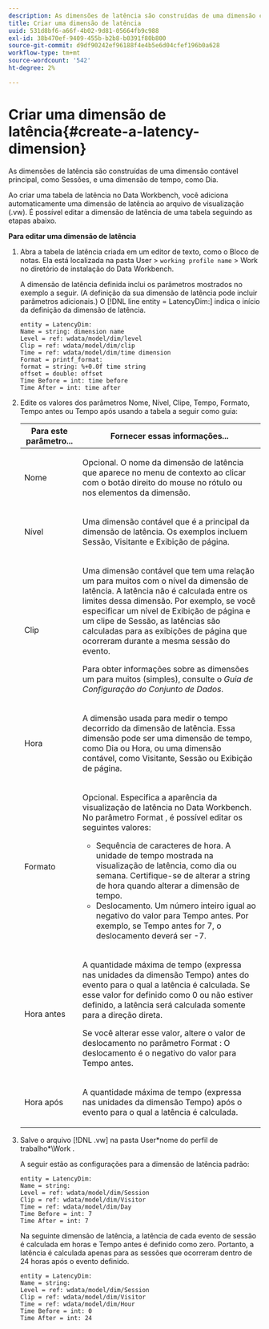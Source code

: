 ```yaml
---
description: As dimensões de latência são construídas de uma dimensão contável principal, como Sessões, e uma dimensão de tempo, como Dia.
title: Criar uma dimensão de latência
uuid: 531d8bf6-a66f-4b02-9d81-05664fb9c988
exl-id: 38b470ef-9409-455b-b2b8-b0391f80b800
source-git-commit: d9df90242ef96188f4e4b5e6d04cfef196b0a628
workflow-type: tm+mt
source-wordcount: '542'
ht-degree: 2%

---
```


# Criar uma dimensão de latência{#create-a-latency-dimension}

As dimensões de latência são construídas de uma dimensão contável principal, como Sessões, e uma dimensão de tempo, como Dia.

Ao criar uma tabela de latência no Data Workbench, você adiciona automaticamente uma dimensão de latência ao arquivo de visualização (.vw). É possível editar a dimensão de latência de uma tabela seguindo as etapas abaixo.

**Para editar uma dimensão de latência**

1. Abra a tabela de latência criada em um editor de texto, como o Bloco de notas. Ela está localizada na pasta User > `working profile name` > Work no diretório de instalação do Data Workbench.

   A dimensão de latência definida inclui os parâmetros mostrados no exemplo a seguir. (A definição da sua dimensão de latência pode incluir parâmetros adicionais.) O [!DNL line entity = LatencyDim:] indica o início da definição da dimensão de latência.

   ```
   entity = LatencyDim:
   Name = string: dimension name
   Level = ref: wdata/model/dim/level
   Clip = ref: wdata/model/dim/clip
   Time = ref: wdata/model/dim/time dimension
   Format = printf_format: 
   format = string: %+0.0f time string
   offset = double: offset
   Time Before = int: time before
   Time After = int: time after
   ```

1. Edite os valores dos parâmetros Nome, Nível, Clipe, Tempo, Formato, Tempo antes ou Tempo após usando a tabela a seguir como guia:

   <table id="table_13DF30B8B7314F118D0ED5DF9EA70B9B"> 
   <thead> 
   <tr> 
      <th colname="col1" class="entry"> Para este parâmetro... </th> 
      <th colname="col2" class="entry"> Fornecer essas informações... </th> 
   </tr> 
   </thead>
   <tbody> 
   <tr> 
      <td colname="col1"> <p>Nome </p> </td> 
      <td colname="col2"> <p>Opcional. O nome da dimensão de latência que aparece no menu de contexto ao clicar com o botão direito do mouse no rótulo ou nos elementos da dimensão. </p> </td> 
   </tr> 
   <tr> 
      <td colname="col1"> <p>Nível </p> </td> 
      <td colname="col2"> <p>Uma dimensão contável que é a principal da dimensão de latência. Os exemplos incluem Sessão, Visitante e Exibição de página. </p> </td> 
   </tr> 
   <tr> 
      <td colname="col1"> <p>Clip </p> </td> 
      <td colname="col2"> <p>Uma dimensão contável que tem uma relação um para muitos com o nível da dimensão de latência. A latência não é calculada entre os limites dessa dimensão. Por exemplo, se você especificar um nível de Exibição de página e um clipe de Sessão, as latências são calculadas para as exibições de página que ocorreram durante a mesma sessão do evento. </p> <p>Para obter informações sobre as dimensões um para muitos (simples), consulte o <i>Guia de Configuração do Conjunto de Dados</i>. </p> </td> 
   </tr> 
   <tr> 
      <td colname="col1"> <p>Hora </p> </td> 
      <td colname="col2"> <p>A dimensão usada para medir o tempo decorrido da dimensão de latência. Essa dimensão pode ser uma dimensão de tempo, como Dia ou Hora, ou uma dimensão contável, como Visitante, Sessão ou Exibição de página. </p> </td> 
   </tr> 
   <tr> 
      <td colname="col1"> Formato </td> 
      <td colname="col2"> <p>Opcional. Especifica a aparência da visualização de latência no Data Workbench. No parâmetro Format , é possível editar os seguintes valores: 
      <ul id="ul_ABF4C17BDE2E4F6C9CBDD933674DE861"> 
         <li id="li_5ED6A7267C81444983AF8507ADC6A5AB">Sequência de caracteres de hora. A unidade de tempo mostrada na visualização de latência, como dia ou semana. Certifique-se de alterar a string de hora quando alterar a dimensão de tempo. </li> 
         <li id="li_E3B517ECE1494221AAE90455CC0AAB42">Deslocamento. Um número inteiro igual ao negativo do valor para Tempo antes. Por exemplo, se Tempo antes for 7, o deslocamento deverá ser -7. </li> 
      </ul> </p> </td> 
   </tr> 
   <tr> 
      <td colname="col1"> <p>Hora antes </p> </td> 
      <td colname="col2"> <p>A quantidade máxima de tempo (expressa nas unidades da dimensão Tempo) antes do evento para o qual a latência é calculada. Se esse valor for definido como 0 ou não estiver definido, a latência será calculada somente para a direção direta. </p> <p>Se você alterar esse valor, altere o valor de deslocamento no parâmetro Format : O deslocamento é o negativo do valor para Tempo antes. </p> </td> 
   </tr> 
   <tr> 
      <td colname="col1"> <p>Hora após </p> </td> 
      <td colname="col2"> <p>A quantidade máxima de tempo (expressa nas unidades da dimensão Tempo) após o evento para o qual a latência é calculada. </p> </td> 
   </tr> 
   </tbody> 
   </table>

1. Salve o arquivo [!DNL .vw] na pasta User\*nome do perfil de trabalho*\Work .

   A seguir estão as configurações para a dimensão de latência padrão:

   ```
   entity = LatencyDim:
   Name = string: 
   Level = ref: wdata/model/dim/Session
   Clip = ref: wdata/model/dim/Visitor
   Time = ref: wdata/model/dim/Day
   Time Before = int: 7
   Time After = int: 7
   ```

   Na seguinte dimensão de latência, a latência de cada evento de sessão é calculada em horas e Tempo antes é definido como zero. Portanto, a latência é calculada apenas para as sessões que ocorreram dentro de 24 horas após o evento definido.

   ```
   entity = LatencyDim:
   Name = string:
   Level = ref: wdata/model/dim/Session
   Clip = ref: wdata/model/dim/Visitor
   Time = ref: wdata/model/dim/Hour
   Time Before = int: 0
   Time After = int: 24
   ```

